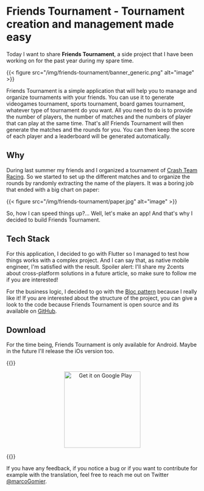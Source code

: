 # Friends Tournament - Tournament creation and management made easy


Today I want to share **Friends Tournament**, a side project that I have been working on for the past year during my spare time. 

{{< figure src="/img/friends-tournament/banner_generic.png" alt="image" >}}

Friends Tournament is a simple application that will help you to manage and organize tournaments with your friends. You can use it to generate videogames tournament, sports tournament, board games tournament, whatever type of tournament do you want. All you need to do is to provide the number of players, the number of matches and the numbers of player that can play at the same time. That's all! Friends Tournament will then generate the matches and the rounds for you. You can then keep the score of each player and a leaderboard will be generated automatically.

## Why

During last summer my friends and I organized a tournament of [Crash Team Racing](https://www.crashbandicoot.com/it/crashteamracing). So we started to set up the different matches and to organize the rounds by randomly extracting the name of the players. It was a boring job that ended with a big chart on paper:

{{< figure src="/img/friends-tournament/paper.jpg" alt="image" >}}

So, how I can speed things up?... Well, let's make an app! And that's why I decided to build Friends Tournament.

## Tech Stack

For this application, I decided to go with Flutter so I managed to test how things works with a complex project. And I can say that, as native mobile engineer, I'm satisfied with the result. Spoiler alert: I'll share my 2cents about cross-platform solutions in a future article, so make sure to follow me if you are interested!

For the business logic, I decided to go with the [Bloc pattern](https://medium.com/flutterpub/architecting-your-flutter-project-bd04e144a8f1) because I really like it! If you are interested about the structure of the project, you can give a look to the code because Friends Tournament is open source and its available on [GitHub](https://github.com/prof18/Friends-Tournament).

## Download

For the time being, Friends Tournament is only available for Android. Maybe in the future I'll release the iOs version too.

{{<rawhtml>}}

<div align="center"><a href="https://play.google.com/store/apps/details?id=com.prof.friends_tournament"><img alt="Get it on Google Play" src="https://play.google.com/intl/en_us/badges/images/generic/en_badge_web_generic.png" width="200px"/></a></div>

{{</rawhtml>}}

If you have any feedback, if you notice a bug or if you want to contribute for example with the translation, feel free to reach me out on Twitter [@marcoGomier](https://twitter.com/marcoGomier).
